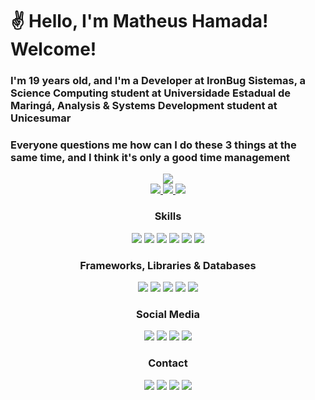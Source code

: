 # :v: Hello, I'm Matheus Hamada! Welcome!

### I'm 19 years old, and I'm a Developer at IronBug Sistemas, a Science Computing student at Universidade Estadual de Maringá, Analysis & Systems Development student at Unicesumar
### Everyone questions me how can I do these 3 things at the same time, and I think it's only a good time management

<div align="center">
  <img src="https://github.com/NotHamada/NotHamada/blob/output/github-contribution-grid-snake.svg" />
</div>
<div align="center">
<a href="https://github.com/anuraghazra/github-readme-stats">
  <img src="https://github-readme-streak-stats.herokuapp.com/?user=NotHamada&theme=monokai&hide_border=true&card_width=497px" />
</a>
<a href="https://github.com/anuraghazra/github-readme-stats">
  <img src="https://github-readme-stats.vercel.app/api?username=NotHamada&theme=monokai&show_icons=true&hide_border=true&count_private=true&card_width=497px" />
</a>
<a href="https://github.com/anuraghazra/github-readme-stats">
  <img src="https://github-readme-stats.vercel.app/api/top-langs/?username=NotHamada&theme=monokai&show_icons=true&hide_border=true&langs_count=10&card_width=1000px" />
</a>
</div>

<div align="center">
  <h3>Skills</h3>
  <img src="https://img.shields.io/badge/C-00599C?style=for-the-badge&logo=c&logoColor=white" />
  <img src="https://img.shields.io/badge/C%23-239120?style=for-the-badge&logo=c-sharp&logoColor=white" />
  <img src="https://img.shields.io/badge/C%2B%2B-00599C?style=for-the-badge&logo=c%2B%2B&logoColor=white" />
  <img src="https://img.shields.io/badge/CSS3-1572B6?style=for-the-badge&logo=css3&logoColor=white" />
  <img src="https://img.shields.io/badge/HTML5-E34F26?style=for-the-badge&logo=html5&logoColor=white" />
  <img src="https://img.shields.io/badge/JavaScript-323330?style=for-the-badge&logo=javascript&logoColor=F7DF1E" />
</div>
  
<div align="center">
  <h3>Frameworks, Libraries & Databases</h3>
  <img src="https://img.shields.io/badge/.NET-512BD4?style=for-the-badge&logo=dotnet&logoColor=white" />
  <img src="https://img.shields.io/badge/AngularJS-E23237?style=for-the-badge&logo=angularjs&logoColor=white" />
  <img src="https://img.shields.io/badge/Bootstrap-563D7C?style=for-the-badge&logo=bootstrap&logoColor=white" />
  <img src="https://img.shields.io/badge/NuGet-004880?style=for-the-badge&logo=nuget&logoColor=white" />
  <img src="https://img.shields.io/badge/MySQL-005C84?style=for-the-badge&logo=mysql&logoColor=white" />
</div>
  
<div align="center">
  <h3>Social Media</h3>
  <a href="https://www.facebook.com/matheus.hamada" target="_blank"><img src="https://img.shields.io/badge/Facebook-1877F2?style=for-the-badge&logo=facebook&logoColor=white" /></a>
  <a href="https://github.com/NotHamada" target="_blank"><img src="https://img.shields.io/badge/GitHub-100000?style=for-the-badge&logo=github&logoColor=white" /></a>
  <a href="https://www.instagram.com/mt_hamada/" target="_blank"><img src="https://img.shields.io/badge/Instagram-E4405F?style=for-the-badge&logo=instagram&logoColor=white" /></a>
  <a href="https://www.linkedin.com/in/matheus-hamada-305334214/" target="_blank"><img src="https://img.shields.io/badge/LinkedIn-0077B5?style=for-the-badge&logo=linkedin&logoColor=white" /></a>
</div>
  
<div align="center">
  <h3>Contact</h3>
  <a href="http://m.me/matheus.hamada"  target="_blank"><img src="https://img.shields.io/badge/Messenger-00B2FF?style=for-the-badge&logo=messenger&logoColor=white" /></a>
  <a href="mailto:matheushamada@live.com" target="_blank"><img src="https://img.shields.io/badge/Microsoft_Outlook-0078D4?style=for-the-badge&logo=microsoft-outlook&logoColor=white" /></a>
  <a href="https://tttttt.me/nothamada" target="_blank"><img src="https://img.shields.io/badge/Telegram-2CA5E0?style=for-the-badge&logo=telegram&logoColor=white" /></a>
  <a href="https://api.whatsapp.com/send?phone=5544991170071" target="_blank"><img src="https://img.shields.io/badge/WhatsApp-25D366?style=for-the-badge&logo=whatsapp&logoColor=white" /></a>
</div>
